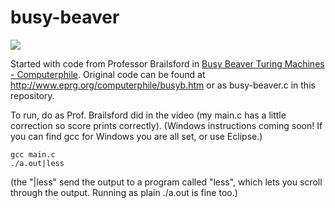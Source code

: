 busy-beaver
===========

<a href="https://www.youtube.com/watch?v=CE8UhcyJS0I"><img src="https://i.ytimg.com/vi/CE8UhcyJS0I/mqdefault.jpg"></img></a>

Started with code from Professor Brailsford in <a href="https://www.youtube.com/watch?v=CE8UhcyJS0I">Busy Beaver Turing Machines - Computerphile</a>. Original code can be found at http://www.eprg.org/computerphile/busyb.htm or as busy-beaver.c in this repository.

To run, do as Prof. Brailsford did in the video (my main.c has a little correction so score prints correctly). (Windows instructions coming soon! If you can find gcc for Windows you are all set, or use Eclipse.)

    gcc main.c
    ./a.out|less

(the "|less" send the output to a program called "less", which lets you scroll through the output. Running as plain ./a.out is fine too.)
